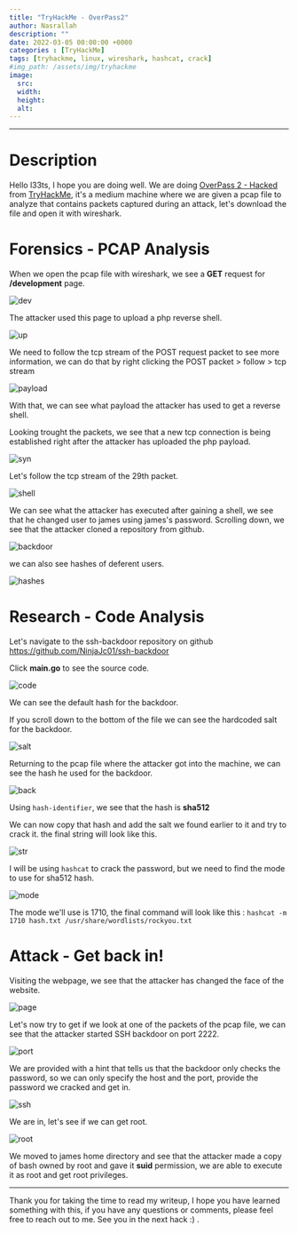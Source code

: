 ```yaml
---
title: "TryHackMe - OverPass2"
author: Nasrallah
description: ""
date: 2022-03-05 00:00:00 +0000
categories : [TryHackMe]
tags: [tryhackme, linux, wireshark, hashcat, crack]
#img_path: /assets/img/tryhackme
image:
  src:
  width:
  height:
  alt:
---
```


<div align="center"> <script src="https://tryhackme.com/badge/367641"></script> </div>

---


# **Description**

Hello l33ts, I hope you are doing well. We are doing [OverPass 2 - Hacked](https://tryhackme.com/room/overpass2hacked) from [TryHackMe](https://tryhackme.com), it's a medium machine where we are given a pcap file to analyze that contains packets captured during an attack, let's download the file and open it with wireshark.

# **Forensics - PCAP Analysis**

When we open the pcap file with wireshark, we see a **GET** request for **/development** page.

![dev](/assets/img/tryhackme/overpass/overpassdev.png)

The attacker used this page to upload a php reverse shell.

![up](/assets/img/tryhackme/overpass/overup.png)

We need to follow the tcp stream of the POST request packet to see more information, we can do that by right clicking the POST packet > follow > tcp stream

![payload](/assets/img/tryhackme/overpass/overpay.png)

With that, we can see what payload the attacker has used to get a reverse shell.

Looking trought the packets, we see that a new tcp connection is being established right after the attacker has uploaded the php payload.

![syn](/assets/img/tryhackme/overpass/syn.png)

Let's follow the tcp stream of the 29th packet.

![shell](/assets/img/tryhackme/overpass/shell.png)

We can see what the attacker has executed after gaining a shell, we see that he changed user to james using james's password. Scrolling down, we see that the attacker cloned a repository from github.

![backdoor](/assets/img/tryhackme/overpass/backdoor.png)

we can also see hashes of deferent users.

![hashes](/assets/img/tryhackme/overpass/shadow.png)

# **Research - Code Analysis**

Let's navigate to the ssh-backdoor repository on github https://github.com/NinjaJc01/ssh-backdoor

Click **main.go** to see the source code.

![code](/assets/img/tryhackme/overpass/code.png)

We can see the default hash for the backdoor.

If you scroll down to the bottom of the file we can see the hardcoded salt for the backdoor.

![salt](/assets/img/tryhackme/overpass/hash.png)

Returning to the pcap file where the attacker got into the machine, we can see the hash he used for the backdoor.

![back](/assets/img/tryhackme/overpass/backhash.png)

Using `hash-identifier`, we see that the hash is **sha512**

We can now copy that hash and add the salt we found earlier to it and try to crack it. the final string will look like this.

![str](/assets/img/tryhackme/overpass/crack.png)

I will be using `hashcat` to crack the password, but we need to find the mode to use for sha512 hash.

![mode](/assets/img/tryhackme/overpass/cat.png)

The mode we'll use is 1710, the final command will look like this : `hashcat -m 1710 hash.txt /usr/share/wordlists/rockyou.txt`


# **Attack - Get back in!**

Visiting the webpage, we see that the attacker has changed the face of the website.

![page](/assets/img/tryhackme/overpass/webpage.png)

Let's now try to get if we look at one of the packets of the pcap file, we can see that the attacker started SSH backdoor on port 2222.

![port](/assets/img/tryhackme/overpass/port.png)

We are provided with a hint that tells us that the backdoor only checks the password, so we can only specify the host and the port, provide the password we cracked and get in.

![ssh](/assets/img/tryhackme/overpass/ssh.png)

We are in, let's see if we can get root.

![root](/assets/img/tryhackme/overpass/root.png)

We moved to james home directory and see that the attacker made a copy of bash owned by root and gave it **suid** permission, we are able to execute it as root and get root privileges.

---

Thank you for taking the time to read my writeup, I hope you have learned something with this, if you have any questions or comments, please feel free to reach out to me. See you in the next hack :) .
